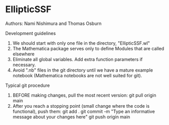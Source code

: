 # EllipticSSF

Authors: Nami Nishimura and Thomas Osburn

Development guidelines
1. We should start with only one file in the directory, "EllipticSSF.wl"
2. The Mathematica package serves only to define Modules that are called elsewhere 
3. Eliminate all global variables. Add extra function parameters if necessary.
4. Avoid ".nb" files in the git directory until we have a mature example notebook (Mathematica notebooks are not well suited for git).

Typical git procedure
1. BEFORE making changes, pull the most recent version: 
git pull origin main
2. After you reach a stopping point (small change where the code is functional), push them:
git add .
git commit -m "Type an informative message about your changes here"
git push origin main


